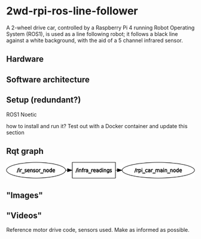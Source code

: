 # 2wd-rpi-ros-line-follower
A 2-wheel drive car, controlled by a Raspberry Pi 4 running Robot Operating System (ROS1), is used as a line following robot; it follows a black line against a white background, with the aid of a 5 channel infrared sensor.


## Hardware

## Software architecture


## Setup (redundant?)
ROS1 Noetic



how to install and run it? Test out with a Docker container and update this section


## Rqt graph

<p align="center">
  <img src=images/rosgraph.png>
</p>

## "Images"

## "Videos"


Reference motor drive code, sensors used. Make as informed as possible.
